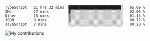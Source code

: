 <!--START_SECTION:waka-->
```text
TypeScript   21 hrs 32 mins  ████████████████████████░   95.89 % 
XML          27 mins         ▓░░░░░░░░░░░░░░░░░░░░░░░░   02.06 % 
Other        15 mins         ▒░░░░░░░░░░░░░░░░░░░░░░░░   01.13 % 
JSON         9 mins          ▒░░░░░░░░░░░░░░░░░░░░░░░░   00.72 % 
JavaScript   2 mins          ░░░░░░░░░░░░░░░░░░░░░░░░░   00.20 % 
```
<!--END_SECTION:waka-->
<img src="https://github-readme-streak-stats.herokuapp.com/?user=pahas&theme=white" alt="My contributions" />
